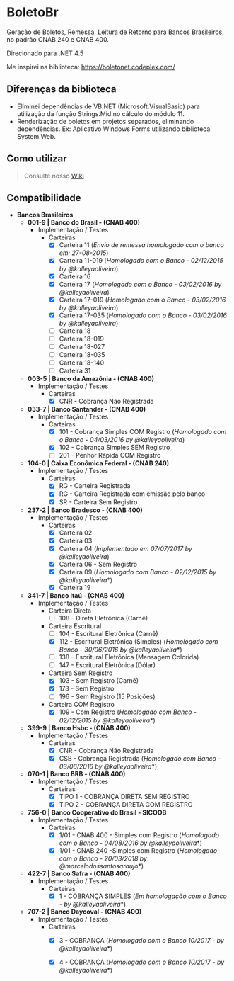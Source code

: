 ﻿BoletoBr
==========

Geração de Boletos, Remessa, Leitura de Retorno para Bancos Brasileiros, no padrão CNAB 240 e CNAB 400.

Direcionado para .NET 4.5

Me inspirei na biblioteca: https://boletonet.codeplex.com/

## Diferenças da biblioteca
- Eliminei dependências de VB.NET (Microsoft.VisualBasic) para utilização da função Strings.Mid no cálculo do módulo 11.
- Renderização de boletos em projetos separados, eliminando dependências. Ex: Aplicativo Windows Forms utilizando biblioteca System.Web.

## Como utilizar

> Consulte nosso [Wiki](https://github.com/TimeShareSolucoes/boletobr/wiki)

## Compatibilidade

- <b>Bancos Brasileiros</b>
	- <b>001-9 | Banco do Brasil - (CNAB 400)</b>
		- Implementação / Testes
			- Carteiras
				- [x] Carteira 11 		(*Envio de remessa homologado com o banco em: 27-08-2015*)
				- [x] Carteira 11-019 	(*Homologado com o Banco - 02/12/2015 by @kalleyaoliveira*)
				- [x] Carteira 16
				- [x] Carteira 17		(*Homologado com o Banco - 03/02/2016 by @kalleyaoliveira*)
				- [x] Carteira 17-019 	(*Homologado com o Banco - 03/02/2016 by @kalleyaoliveira*)
				- [x] Carteira 17-035 	(*Homologado com o Banco - 03/02/2016 by @kalleyaoliveira*)
				- [ ] Carteira 18
				- [ ] Carteira 18-019
				- [ ] Carteira 18-027
				- [ ] Carteira 18-035
				- [ ] Carteira 18-140
				- [ ] Carteira 31
	- <b>003-5 | Banco da Amazônia - (CNAB 400)</b>
		- Implementação / Testes
			- Carteiras
				- [x] CNR - Cobrança Não Registrada
	- <b>033-7 | Banco Santander - (CNAB 400)</b>
		- Implementação / Testes
			- Carteiras
				- [x] 101 - Cobrança Simples COM Registro	(*Homologado com o Banco - 04/03/2016 by @kalleyaoliveira*)
				- [x] 102 - Cobrança Simples SEM Registro
				- [ ] 201 - Penhor Rápida COM Registro
	- <b>104-0 | Caixa Econômica Federal - (CNAB 240)</b>
		- Implementação / Testes 
			- Carteiras
				- [x] RG - Carteira Registrada 
				- [x] RG - Carteira Registrada com emissão pelo banco 
				- [x] SR - Carteira Sem Registro 
	- <b>237-2 | Banco Bradesco - (CNAB 400)</b>
		- Implementação / Testes
			- Carteiras
				- [x] Carteira 02
				- [x] Carteira 03
				- [x] Carteira 04 (*Implementado em 07/07/2017 by @kalleyaoliveira*)
				- [x] Carteira 06 - Sem Registro
				- [x] Carteira 09 (*Homologado com Banco - 02/12/2015 by @kalleyaoliveira**)
				- [x] Carteira 19
	- <b>341-7 | Banco Itaú - (CNAB 400)</b>
		- Implementação / Testes 
			- Carteira Direta
				- [ ] 108 - Direta Eletrônica (Carnê) 
			- Carteira Escritural
				- [ ] 104 - Escritural Eletrônica (Carnê)
				- [x] 112 - Escritural Eletrônica (Simples) (*Homologado com Banco - 30/06/2016 by @kalleyaoliveira**)
				- [ ] 138 - Escritural Eletrônica (Mensagem Colorida)
				- [ ] 147 - Escritural Eletrônica (Dólar)
			- Carteira Sem Registro
				- [x] 103 - Sem Registro (Carnê)
				- [x] 173 - Sem Registro
				- [ ] 196 - Sem Registro (15 Posições)
			- Carteira COM Registro
				- [x] 109 - Com Registro (*Homologado com Banco - 02/12/2015 by @kalleyaoliveira**)
	- <b>399-9 | Banco Hsbc - (CNAB 400)</b>
		- Implementação / Testes
			- Carteiras
				- [x] CNR - Cobrança Não Registrada
				- [x] CSB - Cobrança Registrada (*Homologado com Banco - 03/06/2016 by @kalleyaoliveira**)
	- <b>070-1 | Banco BRB - (CNAB 400)</b>
		- Implementação / Testes
			- Carteiras
				- [x] TIPO 1 - COBRANÇA DIRETA SEM REGISTRO				
				- [x] TIPO 2 - COBRANÇA DIRETA COM REGISTRO
	- <b>756-0 | Banco Cooperativo do Brasil - SICOOB</b>
		- Implementação / Testes
			- Carteiras
				- [x] 1/01 - CNAB 400 - Simples com Registro (*Homologado com o Banco - 04/08/2016 by @kalleyaoliveira**)
				- [x] 1/01 - CNAB 240 -Simples com Registro (*Homologado com o Banco - 20/03/2018 by @marcelodossantosaraujo**)
	- <b>422-7 | Banco Safra - (CNAB 400)</b>
		- Implementação / Testes
			- Carteiras
				- [x] 1 - COBRANÇA SIMPLES (*Em homologação com o Banco - by @kalleyaoliveira**)
	- <b>707-2 | Banco Daycoval - (CNAB 400)</b>
		- Implementação / Testes
			- Carteiras
				- [x] 3 - COBRANÇA (*Homologado com o Banco 10/2017 - by @kalleyaoliveira**)
				- [x] 4 - COBRANÇA (*Homologado com o Banco 10/2017 - by @kalleyaoliveira**)
				
